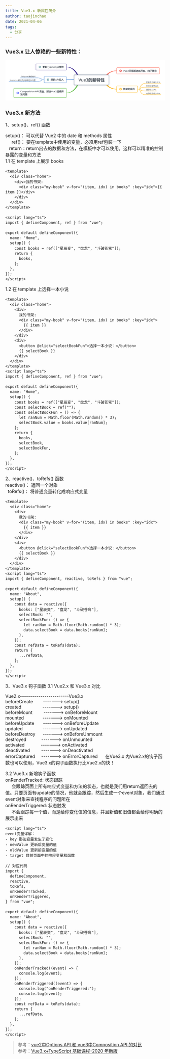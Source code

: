```yaml
---
title: Vue3.x 新属性简介
author: taojinchao
date: 2021-04-06
tags:
  - 分享
---
```


### Vue3.x 让人惊艳的一些新特性：
![Vue3.x](../../images/vue3.png "Vue3.x")

### Vue3.x 新方法
1、setup()、ref() 函数

setup()： 可以代替 Vue2 中的 date 和 methods 属性  
     ref()： 要在template中使用的变量，必须用ref包装一下  
   return：return出去的数据和方法，在模板中才可以使用，这样可以精准的控制暴露的变量和方法  
1.1 在 template 上展示 books

```vue
<template>
  <div class="home">
    <div>我的书架:
      <div class="my-book" v-for="(item, idx) in books" :key="idx">{{ item }}</div>
    </div>
  </div>
</template>

<script lang="ts">
import { defineComponent, ref } from "vue";

export default defineComponent({
  name: "Home",
  setup() {
    const books = ref(["星辰变", "盘龙", "斗破苍穹"]);
    return {
      books,
    };
  },
});
</script>
```
1.2 在 template 上选择一本小说
```vue
<template>
  <div class="home">
    <div>
      我的书架:
      <div class="my-book" v-for="(item, idx) in books" :key="idx">
        {{ item }}
      </div>
    </div>
    <div>
      <button @click="selectBookFun">选择一本小说：</button>
      {{ selectBook }}
    </div>
  </div>
</template>
<script lang="ts">
import { defineComponent, ref } from "vue";

export default defineComponent({
  name: "Home",
  setup() {
    const books = ref(["星辰变", "盘龙", "斗破苍穹"]);
    const selectBook = ref("");
    const selectBookFun = () => {
      let ranNum = Math.floor(Math.random() * 3);
      selectBook.value = books.value[ranNum];
    };
    return {
      books,
      selectBook,
      selectBookFun,
    };
  },
});
</script>
```
2、reactive()、toRefs() 函数  
reactive()： 返回一个对象  
  toRefs()： 将普通变量转化成响应式变量  
```vue
<template>
  <div class="home">
    <div>
      我的书架:
      <div class="my-book" v-for="(item, idx) in books" :key="idx">
        {{ item }}
      </div>
    </div>
    <div>
      <button @click="selectBookFun">选择一本小说：</button>
      {{ selectBook }}
    </div>
  </div>
</template>
<script lang="ts">
import { defineComponent, reactive, toRefs } from "vue";

export default defineComponent({
  name: "About",
  setup() {
    const data = reactive({
      books: ["星辰变", "盘龙", "斗破苍穹"],
      selectBook: "",
      selectBookFun: () => {
        let ranNum = Math.floor(Math.random() * 3);
        data.selectBook = data.books[ranNum];
      },
    });
    const refData = toRefs(data);
    return {
      ...refData,
    };
  },
});
</script>
```
3、Vue3.x 钩子函数
3.1 Vue2.x 和 Vue3.x 对比  

Vue2.x------------------------Vue3.x  
beforeCreate        -------> setup()  
created                 -------> setup()  
beforeMount         -------> onBeforeMount  
mounted               -------> onMounted  
beforeUpdate       -------> onBeforeUpdate  
updated                -------> onUpdated  
beforeDestroy      -------> onBeforeUnmount  
destroyed            -------> onUnmounted  
activated             -------> onActivated  
deactivated         -------> onDeactivated  
errorCaptured     -------> onErrorCaptured      在Vue3.x 内Vue2.x的钩子函数也可以使用，Vue3.x的钩子函数执行比Vue2.x的快！  

3.2 Vue3.x 新增钩子函数  
onRenderTracked: 状态跟踪  
     会跟踪页面上所有响应式变量和方法的状态，也就是我们用return返回去的值。只要页面有update的情况，他就会跟踪，然后生成一个event对象，我们通过event对象来查找程序的问题所在  
onRenderTriggered: 状态触发  
     不会跟踪每一个值，而是给你变化值的信息，并且新值和旧值都会给你明确的展示出来  
```vue
<script lang="ts">
event变量详解：
- key 那边变量发生了变化
- newValue 更新后变量的值
- oldValue 更新前变量的值
- target 目前页面中的响应变量和函数

// 对应代码
import {
  defineComponent,
  reactive,
  toRefs,
  onRenderTracked,
  onRenderTriggered,
} from "vue";

export default defineComponent({
  name: "About",
  setup() {
    const data = reactive({
      books: ["星辰变", "盘龙", "斗破苍穹"],
      selectBook: "",
      selectBookFun: () => {
        let ranNum = Math.floor(Math.random() * 3);
        data.selectBook = data.books[ranNum];
      },
    });
    onRenderTracked((event) => {
      console.log(event);
    });
    onRenderTriggered((event) => {
      console.log("onRenderTriggered:");
      console.log(event);
    });
    const refData = toRefs(data);
    return {
      ...refData,
    };
  },
});
</script>
```

> 参考：[vue2中Options API 和 vue3中Composition API 的对比](https://blog.csdn.net/fesfsefgs/article/details/106572929)  
> 参考：[Vue3.x+TypeScript 基础课程-2020 年新版](https://jspang.com/detailed?id=64)